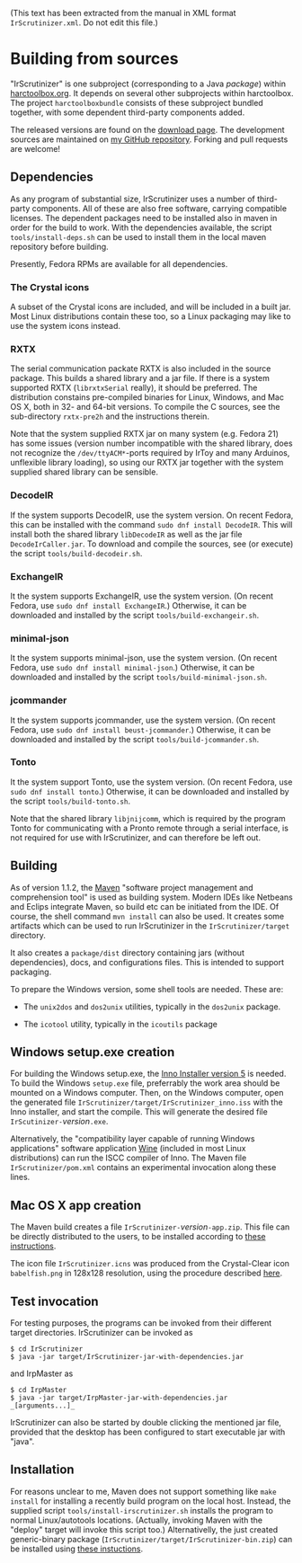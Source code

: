 (This text has been extracted from the manual in XML format `IrScrutinizer.xml`. Do not edit this file.)

# Building from sources

"IrScrutinizer" is one subproject (corresponding to a Java _package_) within [harctoolbox.org](http://harctoolbox.org).
    It depends on several other subprojects within harctoolbox. The project `harctoolboxbundle` consists
    of these subproject bundled together, with some dependent third-party components added.

The released versions are found on the [download page](http://www.harctoolbox.org/downloads/index.html).
    The development sources are maintained on [my GitHub repository](https://github.com/bengtmartensson/harctoolboxbundle).
    Forking and pull requests are welcome!

## Dependencies

As any program of substantial size, IrScrutinizer uses a number of third-party components.
    All of these are also free software, carrying compatible licenses.
The dependent packages need to be installed also in
    maven in order for the build to work. With the dependencies available, the script `tools/install-deps.sh`
can be used to install  them in the local maven repository before building.

Presently, Fedora RPMs are available for all dependencies.

### The Crystal icons
A subset of the Crystal icons are included, and will be included in a built jar.
    Most Linux distributions contain these too, so a Linux packaging may like to use the system icons instead.

### RXTX
The serial communication packate RXTX is also included in the source package. This builds a shared library and a jar file.
    If there is a system supported RXTX (`librxtxSerial` really), it should be preferred.
    The distribution constains pre-compiled binaries for Linux, Windows, and Mac OS X, both in 32- and 64-bit versions.
    To compile the C sources, see the sub-directory `rxtx-pre2h` and the instructions therein.

Note that the system supplied RXTX jar on many system (e.g. Fedora 21) has some issues
        (version number incompatible with the shared library, does not recognize
        the `/dev/ttyACM*`-ports required by IrToy and many Arduinos, unflexible library loading),
        so using our RXTX jar together with the system supplied shared library can be sensible.

### DecodeIR
If the system supports DecodeIR, use the system version. On recent Fedora, this can be installed with the command
            `sudo dnf install DecodeIR`. This will install both the shared
            library `libDecodeIR` as well as the jar file `DecodeIrCaller.jar`.
To download and compile the sources, see (or execute) the script `tools/build-decodeir.sh`.

### ExchangeIR
It the system supports ExchangeIR, use the system version. (On recent Fedora, use `sudo dnf install ExchangeIR`.)
        Otherwise, it can be downloaded and installed by the script `tools/build-exchangeir.sh`.

### minimal-json
It the system supports minimal-json, use the system version. (On recent Fedora, use `sudo dnf install minimal-json`.)
        Otherwise, it can be downloaded and installed by the script `tools/build-minimal-json.sh`.

### jcommander
It the system supports jcommander, use the system version. (On recent Fedora, use `sudo dnf install beust-jcommander`.)
        Otherwise, it can be downloaded and installed by the script `tools/build-jcommander.sh`.

### Tonto
It the system support Tonto, use the system version. (On recent Fedora, use `sudo dnf install tonto`.)
        Otherwise, it can be downloaded and installed by the script `tools/build-tonto.sh`.

Note that the shared library `libjnijcomm`,
        which is required by the program Tonto for communicating with a Pronto remote through a serial interface,
        is not required for use with IrScrutinizer, and can therefore be left out.

## Building
As of version 1.1.2, the [Maven](http://maven.apache.org/index.html) "software
project management and comprehension tool" is used as building system.
Modern IDEs like Netbeans and Eclips integrate Maven, so build etc can be initiated from the IDE.
Of course, the shell command `mvn install` can also be used. It creates some artifacts which can
be used to run IrScrutinizer in the `IrScrutinizer/target` directory.

It also creates a `package/dist` directory containing jars
(without dependencies), docs, and configurations files. This is intended to support
packaging.

To prepare the Windows version, some shell tools are needed. These are:



* The `unix2dos` and `dos2unix` utilities, typically in the `dos2unix` package.

* The `icotool` utility, typically in the `icoutils` package


## Windows setup.exe creation
For building the Windows setup.exe, the [Inno Installer version 5](http://www.jrsoftware.org/download.php/is.exe)
    is needed. To build the Windows `setup.exe` file, preferrably the work area should
be mounted on a Windows computer. Then, on the Windows computer, open
        the generated file `IrScrutinizer/target/IrScrutinizer_inno.iss` with
        the Inno installer, and start the compile. This will generate the desired file
    `IrScutinizer-`_version_`.exe`.

Alternatively, the "compatibility layer capable of running
    Windows applications" software application [Wine](https://www.winehq.org) (included in most Linux
    distributions) can run the ISCC compiler of Inno. The Maven file
    `IrScrutinizer/pom.xml` contains an experimental
    invocation along these lines.

## Mac OS X app creation
The Maven build creates a file
`IrScrutinizer-`_version_`-app.zip`.
This file can be directly distributed to the users, to be installed according to
[these instructions](http://harctoolbox.org/IrScrutinizer.html#Mac+OS+X+app).

The icon file `IrScrutinizer.icns` was produced from the Crystal-Clear
icon `babelfish.png` in 128x128 resolution, using the procedure
described
[here](http://stackoverflow.com/questions/11770806/why-doesnt-icon-composer-2-4-support-the-1024x1024-size-icon-any-more).
        

## Test invocation
For testing purposes, the programs can be invoked from their different target directories.
        IrScrutinizer can be invoked as


    $ cd IrScrutinizer
    $ java -jar target/IrScrutinizer-jar-with-dependencies.jar

and IrpMaster as


    $ cd IrpMaster
    $ java -jar target/IrpMaster-jar-with-dependencies.jar _[arguments...]_
    
IrScrutinizer can also be started by double clicking the mentioned jar file,
    provided that the desktop has been configured to start executable jar with "java".

## Installation
For reasons unclear to me, Maven does not support something like `make install` for installing a
    recently build program on the local host. Instead, the supplied script `tools/install-irscrutinizer.sh`
    installs the program to normal Linux/autotools locations.
    (Actually, invoking Maven with the "deploy" target will invoke this script too.)
    Alternativelly, the just created generic-binary package
    (`IrScrutinizer/target/IrScrutinizer-bin.zip`) can be installed using [these instuctions](http://harctoolbox.org/IrScrutinizer.html#Generic+Binary).

